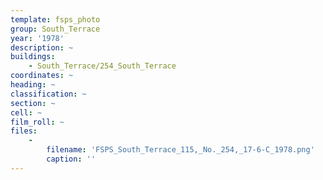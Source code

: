 ```yaml
---
template: fsps_photo
group: South_Terrace
year: '1978'
description: ~
buildings:
    - South_Terrace/254_South_Terrace
coordinates: ~
heading: ~
classification: ~
section: ~
cell: ~
film_roll: ~
files:
    -
        filename: 'FSPS_South_Terrace_115,_No._254,_17-6-C_1978.png'
        caption: ''
---
```

